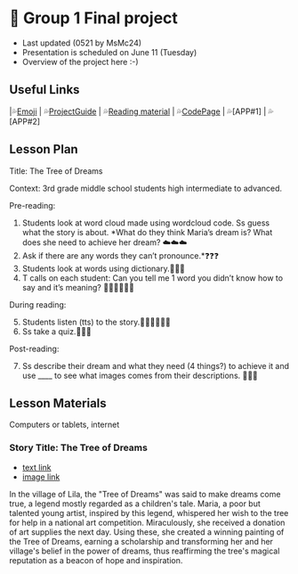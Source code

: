 # 📘 Group 1 Final project 
+ Last updated (0521 by MsMc24)
+ Presentation is scheduled on June 11 (Tuesday)
+ Overview of the project here :-)

## Useful Links
|💦[Emoji](https://gist.github.com/rxaviers/7360908) | 💦[ProjectGuide](https://github.com/MK316/Spring2024/blob/main/DLTESOL/project/README.md) | 💦[Reading material](https://raw.githubusercontent.com/MK316/Spring2024/main/DLTESOL/project/story01.txt) | 💦[CodePage](https://github.com/MsMc24/G1-finalproject/blob/main/FPG01.ipynb) | 💦[APP#1] | 💦[APP#2]

## Lesson Plan
Title: The Tree of Dreams

Context: 3rd grade middle school students high intermediate to advanced.

Pre-reading:

1. Students look at word cloud made using wordcloud code. Ss guess what the story is about. *What do they think Maria’s dream is? What does she need to achieve her dream? ☁️☁️☁️
2. Ask if there are any words they can’t pronounce.*❓❓❓
3. Students look at words using dictionary.📕📕📕
4. T calls on each student: Can you tell me 1 word you didn’t know how to say and it’s meaning? 🙋🏻🙋🏻🙋🏻

During reading:

5. Students listen (tts) to the story.👂🏼👂🏼👂🏼
6. Ss take a quiz.📝📝📝
   
Post-reading:

7. Ss describe their dream and what they need (4 things?) to achieve it and use ____ to see what images comes from their descriptions. 🛌🛌🛌
   
## Lesson Materials
Computers or tablets, internet

### Story Title: The Tree of Dreams 
+ [text link](https://raw.githubusercontent.com/MK316/Spring2024/main/DLTESOL/project/story01.txt)
+ [image link](https://github.com/MK316/Spring2024/blob/main/DLTESOL/project/Story01.png)
  
**<Synopsis>**
In the village of Lila, the "Tree of Dreams" was said to make dreams come true, a legend mostly regarded as a children's tale. Maria, a poor but talented young artist, inspired by this legend, whispered her wish to the tree for help in a national art competition. Miraculously, she received a donation of art supplies the next day. Using these, she created a winning painting of the Tree of Dreams, earning a scholarship and transforming her and her village's belief in the power of dreams, thus reaffirming the tree's magical reputation as a beacon of hope and inspiration.
